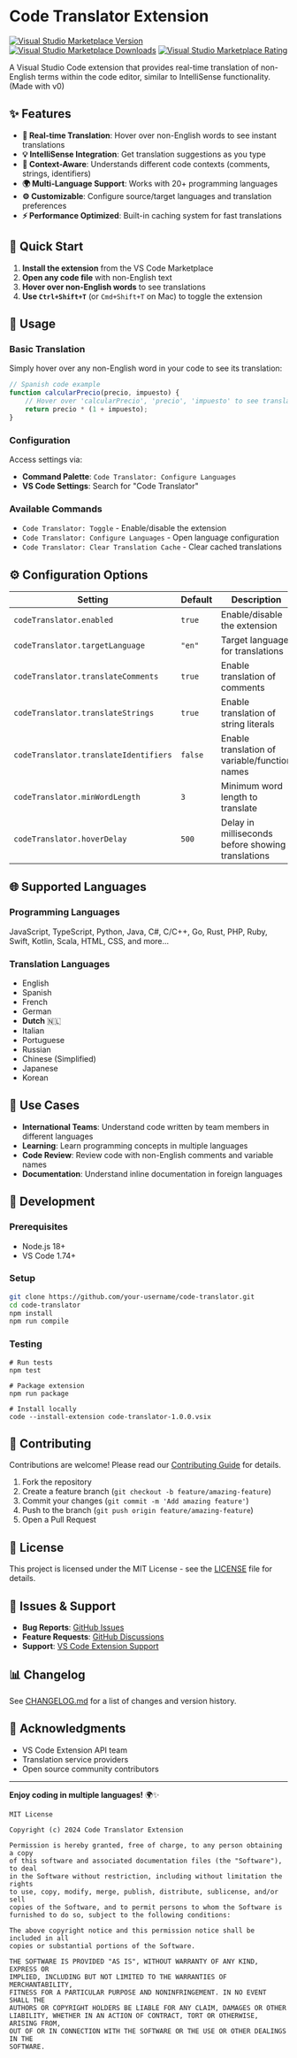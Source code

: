 # Code Translator Extension

[![Visual Studio Marketplace Version](https://img.shields.io/visual-studio-marketplace/v/REPLACE-WITH-YOUR-PUBLISHER-ID.code-translator)](https://marketplace.visualstudio.com/items?itemName=REPLACE-WITH-YOUR-PUBLISHER-ID.code-translator)
[![Visual Studio Marketplace Downloads](https://img.shields.io/visual-studio-marketplace/d/REPLACE-WITH-YOUR-PUBLISHER-ID.code-translator)](https://marketplace.visualstudio.com/items?itemName=REPLACE-WITH-YOUR-PUBLISHER-ID.code-translator)
[![Visual Studio Marketplace Rating](https://img.shields.io/visual-studio-marketplace/r/REPLACE-WITH-YOUR-PUBLISHER-ID.code-translator)](https://marketplace.visualstudio.com/items?itemName=REPLACE-WITH-YOUR-PUBLISHER-ID.code-translator)

A Visual Studio Code extension that provides real-time translation of non-English terms within the code editor, similar to IntelliSense functionality.
(Made with v0)

## ✨ Features

- **🔄 Real-time Translation**: Hover over non-English words to see instant translations
- **💡 IntelliSense Integration**: Get translation suggestions as you type
- **🎯 Context-Aware**: Understands different code contexts (comments, strings, identifiers)
- **🌍 Multi-Language Support**: Works with 20+ programming languages
- **⚙️ Customizable**: Configure source/target languages and translation preferences
- **⚡ Performance Optimized**: Built-in caching system for fast translations

## 🚀 Quick Start

1. **Install the extension** from the VS Code Marketplace
2. **Open any code file** with non-English text
3. **Hover over non-English words** to see translations
4. **Use `Ctrl+Shift+T`** (or `Cmd+Shift+T` on Mac) to toggle the extension

## 📖 Usage

### Basic Translation
Simply hover over any non-English word in your code to see its translation:

```javascript
// Spanish code example
function calcularPrecio(precio, impuesto) {
    // Hover over 'calcularPrecio', 'precio', 'impuesto' to see translations
    return precio * (1 + impuesto);
}
```

### Configuration
Access settings via:
- **Command Palette**: `Code Translator: Configure Languages`
- **VS Code Settings**: Search for "Code Translator"

### Available Commands
- `Code Translator: Toggle` - Enable/disable the extension
- `Code Translator: Configure Languages` - Open language configuration
- `Code Translator: Clear Translation Cache` - Clear cached translations

## ⚙️ Configuration Options

| Setting | Default | Description |
|---------|---------|-------------|
| `codeTranslator.enabled` | `true` | Enable/disable the extension |
| `codeTranslator.targetLanguage` | `"en"` | Target language for translations |
| `codeTranslator.translateComments` | `true` | Enable translation of comments |
| `codeTranslator.translateStrings` | `true` | Enable translation of string literals |
| `codeTranslator.translateIdentifiers` | `false` | Enable translation of variable/function names |
| `codeTranslator.minWordLength` | `3` | Minimum word length to translate |
| `codeTranslator.hoverDelay` | `500` | Delay in milliseconds before showing translations |

## 🌐 Supported Languages

### Programming Languages
JavaScript, TypeScript, Python, Java, C#, C/C++, Go, Rust, PHP, Ruby, Swift, Kotlin, Scala, HTML, CSS, and more...

### Translation Languages
- English
- Spanish
- French
- German
- **Dutch** 🇳🇱
- Italian
- Portuguese
- Russian
- Chinese (Simplified)
- Japanese
- Korean

## 🎯 Use Cases

- **International Teams**: Understand code written by team members in different languages
- **Learning**: Learn programming concepts in multiple languages
- **Code Review**: Review code with non-English comments and variable names
- **Documentation**: Understand inline documentation in foreign languages

## 🔧 Development

### Prerequisites
- Node.js 18+
- VS Code 1.74+

### Setup
```bash
git clone https://github.com/your-username/code-translator.git
cd code-translator
npm install
npm run compile
```

### Testing
```
# Run tests
npm test

# Package extension
npm run package

# Install locally
code --install-extension code-translator-1.0.0.vsix
```

## 🤝 Contributing

Contributions are welcome! Please read our [Contributing Guide](CONTRIBUTING.md) for details.

1. Fork the repository
2. Create a feature branch (`git checkout -b feature/amazing-feature`)
3. Commit your changes (`git commit -m 'Add amazing feature'`)
4. Push to the branch (`git push origin feature/amazing-feature`)
5. Open a Pull Request

## 📝 License

This project is licensed under the MIT License - see the [LICENSE](LICENSE) file for details.

## 🐛 Issues & Support

- **Bug Reports**: [GitHub Issues](https://github.com/your-username/code-translator/issues)
- **Feature Requests**: [GitHub Discussions](https://github.com/your-username/code-translator/discussions)
- **Support**: [VS Code Extension Support](https://code.visualstudio.com/docs/editor/extension-gallery#_extension-details)

## 📊 Changelog

See [CHANGELOG.md](CHANGELOG.md) for a list of changes and version history.

## 🙏 Acknowledgments

- VS Code Extension API team
- Translation service providers
- Open source community contributors

---

**Enjoy coding in multiple languages!** 🌍✨


```text file="LICENSE"
MIT License

Copyright (c) 2024 Code Translator Extension

Permission is hereby granted, free of charge, to any person obtaining a copy
of this software and associated documentation files (the "Software"), to deal
in the Software without restriction, including without limitation the rights
to use, copy, modify, merge, publish, distribute, sublicense, and/or sell
copies of the Software, and to permit persons to whom the Software is
furnished to do so, subject to the following conditions:

The above copyright notice and this permission notice shall be included in all
copies or substantial portions of the Software.

THE SOFTWARE IS PROVIDED "AS IS", WITHOUT WARRANTY OF ANY KIND, EXPRESS OR
IMPLIED, INCLUDING BUT NOT LIMITED TO THE WARRANTIES OF MERCHANTABILITY,
FITNESS FOR A PARTICULAR PURPOSE AND NONINFRINGEMENT. IN NO EVENT SHALL THE
AUTHORS OR COPYRIGHT HOLDERS BE LIABLE FOR ANY CLAIM, DAMAGES OR OTHER
LIABILITY, WHETHER IN AN ACTION OF CONTRACT, TORT OR OTHERWISE, ARISING FROM,
OUT OF OR IN CONNECTION WITH THE SOFTWARE OR THE USE OR OTHER DEALINGS IN THE
SOFTWARE.
